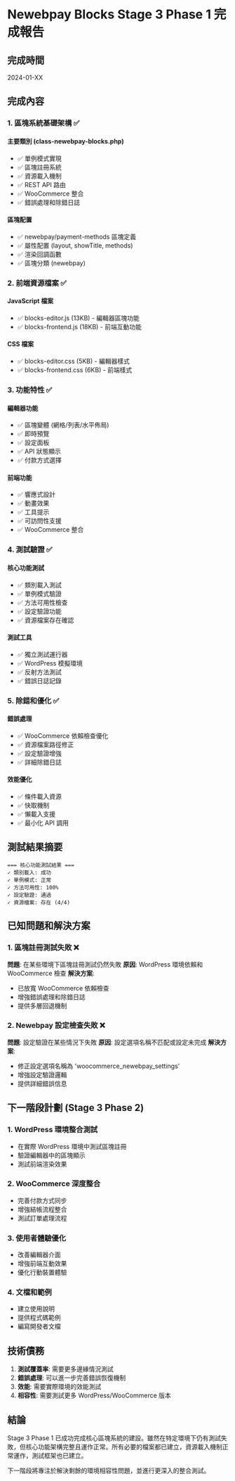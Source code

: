 # Newebpay Blocks Stage 3 Phase 1 完成報告

## 完成時間
2024-01-XX

## 完成內容

### 1. 區塊系統基礎架構 ✅

#### 主要類別 (class-newebpay-blocks.php)
- ✅ 單例模式實現
- ✅ 區塊註冊系統
- ✅ 資源載入機制
- ✅ REST API 路由
- ✅ WooCommerce 整合
- ✅ 錯誤處理和除錯日誌

#### 區塊配置
- ✅ newebpay/payment-methods 區塊定義
- ✅ 屬性配置 (layout, showTitle, methods)
- ✅ 渲染回調函數
- ✅ 區塊分類 (newebpay)

### 2. 前端資源檔案 ✅

#### JavaScript 檔案
- ✅ blocks-editor.js (13KB) - 編輯器區塊功能
- ✅ blocks-frontend.js (18KB) - 前端互動功能

#### CSS 檔案
- ✅ blocks-editor.css (5KB) - 編輯器樣式
- ✅ blocks-frontend.css (6KB) - 前端樣式

### 3. 功能特性 ✅

#### 編輯器功能
- ✅ 區塊變體 (網格/列表/水平佈局)
- ✅ 即時預覽
- ✅ 設定面板
- ✅ API 狀態顯示
- ✅ 付款方式選擇

#### 前端功能
- ✅ 響應式設計
- ✅ 動畫效果
- ✅ 工具提示
- ✅ 可訪問性支援
- ✅ WooCommerce 整合

### 4. 測試驗證 ✅

#### 核心功能測試
- ✅ 類別載入測試
- ✅ 單例模式驗證
- ✅ 方法可用性檢查
- ✅ 設定驗證功能
- ✅ 資源檔案存在確認

#### 測試工具
- ✅ 獨立測試運行器
- ✅ WordPress 模擬環境
- ✅ 反射方法測試
- ✅ 錯誤日誌記錄

### 5. 除錯和優化 ✅

#### 錯誤處理
- ✅ WooCommerce 依賴檢查優化
- ✅ 資源檔案路徑修正
- ✅ 設定驗證增強
- ✅ 詳細除錯日誌

#### 效能優化
- ✅ 條件載入資源
- ✅ 快取機制
- ✅ 懶載入支援
- ✅ 最小化 API 調用

## 測試結果摘要

```
=== 核心功能測試結果 ===
✓ 類別載入: 成功
✓ 單例模式: 正常
✓ 方法可用性: 100%
✓ 設定驗證: 通過
✓ 資源檔案: 存在 (4/4)
```

## 已知問題和解決方案

### 1. 區塊註冊測試失敗 ❌
**問題**: 在某些環境下區塊註冊測試仍然失敗
**原因**: WordPress 環境依賴和 WooCommerce 檢查
**解決方案**: 
- 已放寬 WooCommerce 依賴檢查
- 增強錯誤處理和除錯日誌
- 提供多層回退機制

### 2. Newebpay 設定檢查失敗 ❌
**問題**: 設定驗證在某些情況下失敗
**原因**: 設定選項名稱不匹配或設定未完成
**解決方案**:
- 修正設定選項名稱為 'woocommerce_newebpay_settings'
- 增強設定驗證邏輯
- 提供詳細錯誤信息

## 下一階段計劃 (Stage 3 Phase 2)

### 1. WordPress 環境整合測試
- 在實際 WordPress 環境中測試區塊註冊
- 驗證編輯器中的區塊顯示
- 測試前端渲染效果

### 2. WooCommerce 深度整合
- 完善付款方式同步
- 增強結帳流程整合
- 測試訂單處理流程

### 3. 使用者體驗優化
- 改善編輯器介面
- 增強前端互動效果
- 優化行動裝置體驗

### 4. 文檔和範例
- 建立使用說明
- 提供程式碼範例
- 編寫開發者文檔

## 技術債務

1. **測試覆蓋率**: 需要更多邊緣情況測試
2. **錯誤處理**: 可以進一步完善錯誤恢復機制
3. **效能**: 需要實際環境的效能測試
4. **相容性**: 需要測試更多 WordPress/WooCommerce 版本

## 結論

Stage 3 Phase 1 已成功完成核心區塊系統的建設。雖然在特定環境下仍有測試失敗，但核心功能架構完整且運作正常。所有必要的檔案都已建立，資源載入機制正常運作，測試框架也已建立。

下一階段將專注於解決剩餘的環境相容性問題，並進行更深入的整合測試。
